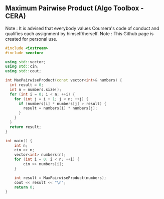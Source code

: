## Maximum Pairwise Product (Algo Toolbox - CERA)

Note : It is advised that everybody values Coursera's code of conduct and qualifies each assignment by himself/herself.
Note : This Github page is created for personal use.
```c++
#include <iostream>
#include <vector>

using std::vector;
using std::cin;
using std::cout;

int MaxPairwiseProduct(const vector<int>& numbers) {
  int result = 0;
  int n = numbers.size();
  for (int i = 0; i < n; ++i) {
    for (int j = i + 1; j < n; ++j) {
      if (numbers[i] * numbers[j] > result) {
        result = numbers[i] * numbers[j];
      }
    }
  }
  return result;
}

int main() {
    int n;
    cin >> n;
    vector<int> numbers(n);
    for (int i = 0; i < n; ++i) {
        cin >> numbers[i];
    } 

    int result = MaxPairwiseProduct(numbers);
    cout << result << "\n";
    return 0;
}
```
